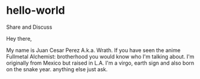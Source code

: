 # hello-world
Share and Discuss

Hey there,

My name is Juan Cesar Perez A.k.a. Wrath. If you have seen the anime Fullmetal Alchemist: brotherhood you would know who I'm talking about. I'm originally from Mexico but raised in L.A. I'm a virgo, earth sign and also born on the snake year. anything else just ask.
